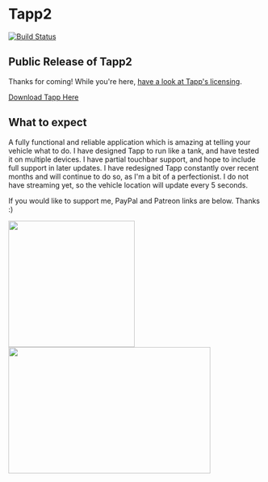 # Tapp2
[![Build Status](https://travis-ci.org/HudsonGraeme/Tapp.svg?branch=master)](https://travis-ci.org/HudsonGraeme/Tapp)

## Public Release of Tapp2
Thanks for coming! While you're here, [have a look at Tapp's licensing](https://github.com/HudsonGraeme/Tapp2/blob/master/LICENSE).

<a href="https://github.com/HudsonGraeme/Tapp/Releases">Download Tapp Here</a>

## What to expect
A fully functional and reliable application which is amazing at telling your vehicle what to do. I have designed Tapp to run like a tank, and have tested it on multiple devices. I have partial touchbar support, and hope to include full support in later updates. I have redesigned Tapp constantly over recent months and will continue to do so, as I'm a bit of a perfectionist. I do not have streaming yet, so the vehicle location will update every 5 seconds.

If you would like to support me, PayPal and Patreon links are below. Thanks :)

<a href="https://www.patreon.com/OSXSpencer"><img src="https://upload.wikimedia.org/wikipedia/commons/thumb/5/5a/Patreon_logomark.svg/1024px-Patreon_logomark.svg.png" data-canonical-src="https://upload.wikimedia.org/wikipedia/commons/thumb/5/5a/Patreon_logomark.svg/1024px-Patreon_logomark.svg.png" width="250" height="250"/></a> <a href="https://www.paypal.me/SpencerGraham"><img src="https://vcf-uk.org/wp-content/uploads/2015/04/PayPal-Logo-Vector-Image.png" data-canonical-src="https://vcf-uk.org/wp-content/uploads/2015/04/PayPal-Logo-Vector-Image.png" width="400" height="250"  /></a>

